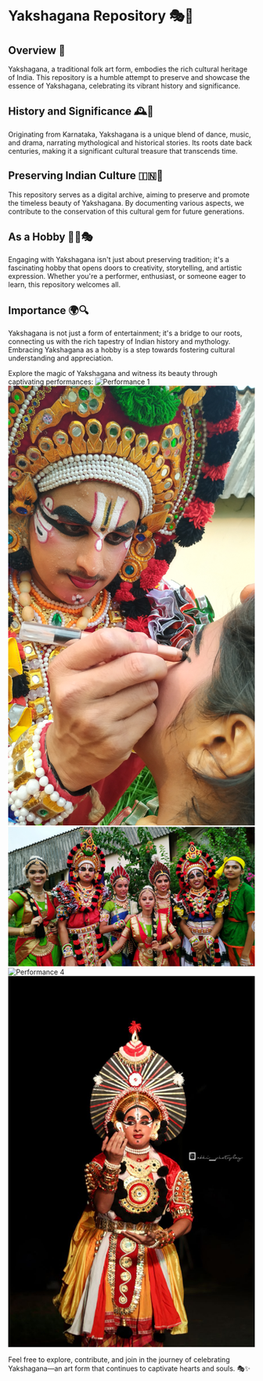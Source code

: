 # Yakshagana Repository 🎭🌟

## Overview 📜
Yakshagana, a traditional folk art form, embodies the rich cultural heritage of India. This repository is a humble attempt to preserve and showcase the essence of Yakshagana, celebrating its vibrant history and significance.

## History and Significance 🕰️🎉
Originating from Karnataka, Yakshagana is a unique blend of dance, music, and drama, narrating mythological and historical stories. Its roots date back centuries, making it a significant cultural treasure that transcends time.

## Preserving Indian Culture 🇮‍🇳🎨
This repository serves as a digital archive, aiming to preserve and promote the timeless beauty of Yakshagana. By documenting various aspects, we contribute to the conservation of this cultural gem for future generations.

## As a Hobby 🤹‍♂️🎭
Engaging with Yakshagana isn't just about preserving tradition; it's a fascinating hobby that opens doors to creativity, storytelling, and artistic expression. Whether you're a performer, enthusiast, or someone eager to learn, this repository welcomes all.

## Importance 🌍🔍
Yakshagana is not just a form of entertainment; it's a bridge to our roots, connecting us with the rich tapestry of Indian history and mythology. Embracing Yakshagana as a hobby is a step towards fostering cultural understanding and appreciation.

Explore the magic of Yakshagana and witness its beauty through captivating performances:
![Performance 1](https://github.com/ashay-thamankar/Yakshagana-Gallary/blob/main/photos/kannada%20rajyotstava%201.jpg)
![Performance 2](https://github.com/ashay-thamankar/Yakshagana-Gallary/blob/main/photos/IMG_20190521_174925.jpg)
![Performance 3](https://github.com/ashay-thamankar/Yakshagana-Gallary/blob/main/photos/IMG_20190521_184621.jpg)
![Performance 4](https://github.com/ashay-thamankar/Yakshagana-Gallary/blob/main/photos/IMG_20190521_185554.jpg)
![Performance 5](https://github.com/ashay-thamankar/Yakshagana-Gallary/blob/main/photos/photo_2023-12-13_23-14-51.jpg)

Feel free to explore, contribute, and join in the journey of celebrating Yakshagana—an art form that continues to captivate hearts and souls. 🎭✨
